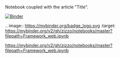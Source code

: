 Notebook coupled with the article "Title".

[![Binder](https://mybinder.org/badge_logo.svg)](https://mybinder.org/v2/gh/zizzo/notebooks/master?filepath=Framework_web.ipynb)

.. image:: https://mybinder.org/badge_logo.svg
 :target: https://mybinder.org/v2/gh/zizzo/notebooks/master?filepath=Framework_web.ipynb


https://mybinder.org/v2/gh/zizzo/notebooks/master?filepath=Framework_web.ipynb
